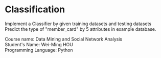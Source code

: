 # Classification
Implement a Classifier by given training datasets and testing datasets  
Predict the type of "member_card" by 5 attributes in example database.  

Course name: Data Mining and Social Network Analysis   
Student's Name: Wei-Ming HOU    
Programming Language: Python  

